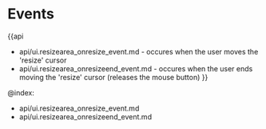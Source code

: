 Events
=======

{{api
- api/ui.resizearea_onresize_event.md - occures when the user moves the 'resize' cursor
- api/ui.resizearea_onresizeend_event.md - occures when the user ends moving the 'resize' cursor (releases the mouse button)
}}

@index:
- api/ui.resizearea_onresize_event.md
- api/ui.resizearea_onresizeend_event.md


